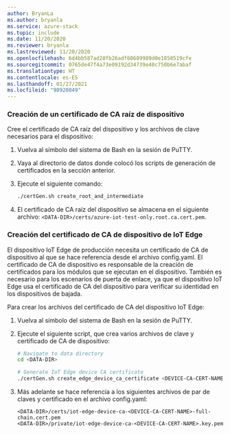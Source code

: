 ```yaml
---
author: BryanLa
ms.author: bryanla
ms.service: azure-stack
ms.topic: include
ms.date: 11/20/2020
ms.reviewer: bryanla
ms.lastreviewed: 11/20/2020
ms.openlocfilehash: 6d4bb587ad28fb26adf60689989d0e1858519cfe
ms.sourcegitcommit: 0765de47f4a73e09192d34739e40c750b6e7abaf
ms.translationtype: HT
ms.contentlocale: es-ES
ms.lasthandoff: 01/27/2021
ms.locfileid: "98920849"
---
```

### <a name="create-a-device-root-ca-certificate"></a>Creación de un certificado de CA raíz de dispositivo

Cree el certificado de CA raíz del dispositivo y los archivos de clave necesarios para el dispositivo: 

1. Vuelva al símbolo del sistema de Bash en la sesión de PuTTY.
2. Vaya al directorio de datos donde colocó los scripts de generación de certificados en la sección anterior.
3. Ejecute el siguiente comando:

   ```bash
   ./certGen.sh create_root_and_intermediate
   ```

4. El certificado de CA raíz del dispositivo se almacena en el siguiente archivo: `<DATA-DIR>/certs/azure-iot-test-only.root.ca.cert.pem`.

### <a name="create-the-iot-edge-device-ca-certificate"></a>Creación del certificado de CA de dispositivo de IoT Edge

El dispositivo IoT Edge de producción necesita un certificado de CA de dispositivo al que se hace referencia desde el archivo config.yaml. El certificado de CA de dispositivo es responsable de la creación de certificados para los módulos que se ejecutan en el dispositivo. También es necesario para los escenarios de puerta de enlace, ya que el dispositivo IoT Edge usa el certificado de CA del dispositivo para verificar su identidad en los dispositivos de bajada.

Para crear los archivos del certificado de CA del dispositivo IoT Edge:

1. Vuelva al símbolo del sistema de Bash en la sesión de PuTTY.
2. Ejecute el siguiente script, que crea varios archivos de clave y certificado de CA de dispositivo: 

   ```bash
   # Navigate to data directory
   cd <DATA-DIR>
   
   # Generate IoT Edge device CA certificate 
   ./certGen.sh create_edge_device_ca_certificate <DEVICE-CA-CERT-NAME>
   ```

3.  Más adelante se hace referencia a los siguientes archivos de par de claves y certificado en el archivo config.yaml:

    `<DATA-DIR>/certs/iot-edge-device-ca-<DEVICE-CA-CERT-NAME>-full-chain.cert.pem`  
    `<DATA-DIR>/private/iot-edge-device-ca-<DEVICE-CA-CERT-NAME>.key.pem`


